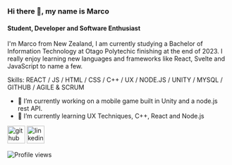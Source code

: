 ### Hi there 👋, my name is Marco
#### Student, Developer and Software Enthusiast 
I'm Marco from New Zealand, I am currently studying a Bachelor of Information Technology at Otago Polytechic finishing at the end of 2023. I really enjoy learning new languages and frameworks like React, Svelte and JavaScript to name a few.

Skills: REACT / JS / HTML / CSS / C++ / UX / NODE.JS / UNITY / MYSQL / GITHUB / AGILE & SCRUM

- 🔭 I’m currently working on a mobile game built in Unity and  a node.js rest API. 
- 🌱 I’m currently learning UX Techniques, C++, React and Node.js 


[<img src='https://cdn.jsdelivr.net/npm/simple-icons@3.0.1/icons/github.svg' alt='github' height='40'>](https://github.com/marcokoen)  [<img src='https://cdn.jsdelivr.net/npm/simple-icons@3.0.1/icons/linkedin.svg' alt='linkedin' height='40'>](https://www.linkedin.com/in/marco-koen-68b96a1a1/)  

![Profile views](https://gpvc.arturio.dev/marcokoen)  

